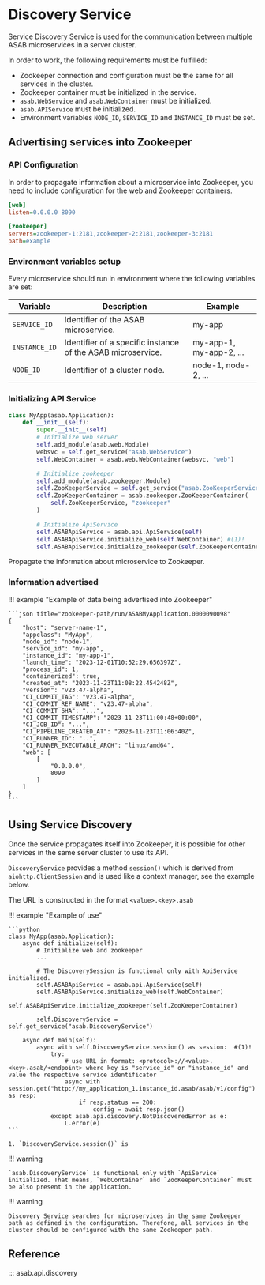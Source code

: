 # Discovery Service

Service Discovery Service is used for the communication between multiple ASAB microservices in a server cluster.

In order to work, the following requirements must be fulfilled:

- Zookeeper connection and configuration must be the same for all services in the cluster.
- Zookeeper container must be initialized in the service.
- `asab.WebService` and `asab.WebContainer` must be initialized.
- `asab.APIService` must be initialized.
- Environment variables `NODE_ID`, `SERVICE_ID` and `INSTANCE_ID` must be set.


## Advertising services into Zookeeper

### API Configuration

In order to propagate information about a microservice into Zookeeper, you need to include configuration for the web and Zookeeper containers.

```ini title="myapp.conf"
[web]
listen=0.0.0.0 8090

[zookeeper]
servers=zookeeper-1:2181,zookeeper-2:2181,zookeeper-3:2181
path=example
```

### Environment variables setup

Every microservice should run in environment where the following variables are set:

| Variable | Description | Example |
| --- | --- | --- |
| `SERVICE_ID` | Identifier of the ASAB microservice. | my-app |
| `INSTANCE_ID` | Identifier of a specific instance of the ASAB microservice. | my-app-1, my-app-2, ... |
| `NODE_ID` | Identifier of a cluster node. | node-1, node-2, ... |

### Initializing API Service

```python
class MyApp(asab.Application):
	def __init__(self):
		super.__init__(self)
		# Initialize web server
		self.add_module(asab.web.Module)
		websvc = self.get_service("asab.WebService")
		self.WebContainer = asab.web.WebContainer(websvc, "web")

		# Initialize zookeeper
		self.add_module(asab.zookeeper.Module)
		self.ZooKeeperService = self.get_service("asab.ZooKeeperService")
		self.ZooKeeperContainer = asab.zookeeper.ZooKeeperContainer(
			self.ZooKeeperService, "zookeeper"
		)

		# Initialize ApiService
		self.ASABApiService = asab.api.ApiService(self)
		self.ASABApiService.initialize_web(self.WebContainer) #(1)!
		self.ASABApiService.initialize_zookeeper(self.ZooKeeperContainer) #(2)!
```

Propagate the information about microservice to Zookeeper.

### Information advertised

!!! example "Example of data being advertised into Zookeeper"

	```json title="zookeeper-path/run/ASABMyApplication.0000090098"
	{
		"host": "server-name-1",
		"appclass": "MyApp",
		"node_id": "node-1",
		"service_id": "my-app",
		"instance_id": "my-app-1",
		"launch_time": "2023-12-01T10:52:29.656397Z",
		"process_id": 1,
		"containerized": true,
		"created_at": "2023-11-23T11:08:22.454248Z",
		"version": "v23.47-alpha",
		"CI_COMMIT_TAG": "v23.47-alpha",
		"CI_COMMIT_REF_NAME": "v23.47-alpha",
		"CI_COMMIT_SHA": "...",
		"CI_COMMIT_TIMESTAMP": "2023-11-23T11:00:48+00:00",
		"CI_JOB_ID": "...",
		"CI_PIPELINE_CREATED_AT": "2023-11-23T11:06:40Z",
		"CI_RUNNER_ID": "..",
		"CI_RUNNER_EXECUTABLE_ARCH": "linux/amd64",
		"web": [
			[
				"0.0.0.0",
				8090
			]
		]
	}
	```

## Using Service Discovery

Once the service propagates itself into Zookeeper, it is possible for other services in the same server cluster to use its API.

`DiscoveryService` provides a method `session()` which is derived from `aiohttp.ClientSession` and is used like a context manager, see the example below.

The URL is constructed in the format `<value>.<key>.asab`

!!! example "Example of use"

	```python
	class MyApp(asab.Application):
		async def initialize(self):
			# Initialize web and zookeeper
			...

			# The DiscoverySession is functional only with ApiService initialized.
			self.ASABApiService = asab.api.ApiService(self)
			self.ASABApiService.initialize_web(self.WebContainer)
			self.ASABApiService.initialize_zookeeper(self.ZooKeeperContainer)

			self.DiscoveryService = self.get_service("asab.DiscoveryService")
		
		async def main(self):
			async with self.DiscoveryService.session() as session:  #(1)!
				try:
					# use URL in format: <protocol>://<value>.<key>.asab/<endpoint> where key is "service_id" or "instance_id" and value the respective service identificator
					async with session.get("http://my_application_1.instance_id.asab/asab/v1/config") as resp:
						if resp.status == 200:
							config = await resp.json()
				except asab.api.discovery.NotDiscoveredError as e:
					L.error(e)
	```

	1. `DiscoveryService.session()` is 

!!! warning

	`asab.DiscoveryService` is functional only with `ApiService` initialized. That means, `WebContainer` and `ZooKeeperContainer` must be also present in the application.

!!! warning

	Discovery Service searches for microservices in the same Zookeeper path as defined in the configuration. Therefore, all services in the cluster should be configured with the same Zookeeper path.


## Reference

::: asab.api.discovery
